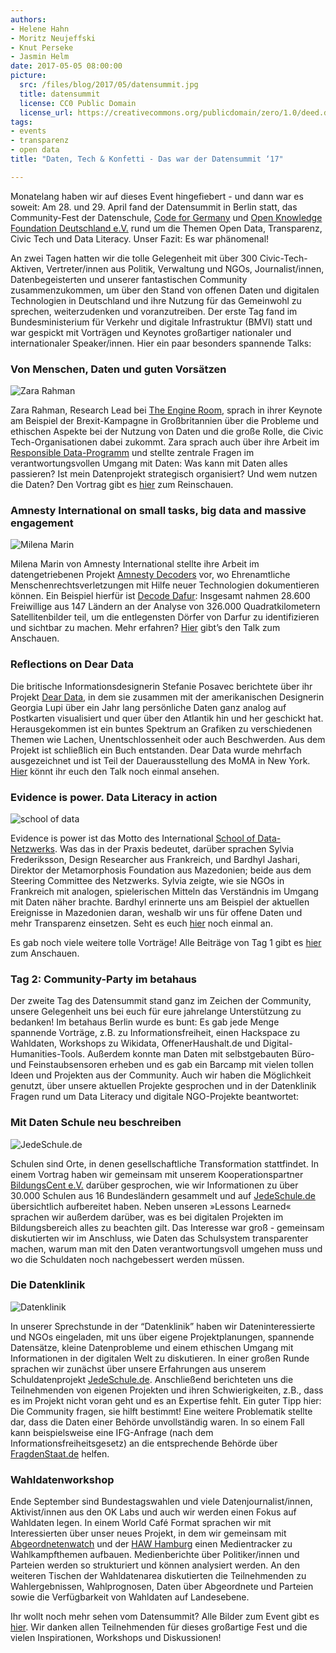 ```yaml
---
authors: 
- Helene Hahn
- Moritz Neujeffski
- Knut Perseke
- Jasmin Helm
date: 2017-05-05 08:00:00
picture:
  src: /files/blog/2017/05/datensummit.jpg
  title: datensummit
  license: CC0 Public Domain
  license_url: https://creativecommons.org/publicdomain/zero/1.0/deed.de
tags:
- events
- transparenz
- open data
title: "Daten, Tech & Konfetti - Das war der Datensummit ‘17"

--- 
```


Monatelang haben wir auf dieses Event hingefiebert - und dann war es soweit: Am 28. und 29. April fand der Datensummit in Berlin statt, das Community-Fest der Datenschule, [Code for Germany](https://codefor.de) und [Open Knowledge Foundation Deutschland e.V.](https://okfn.de) rund um die Themen Open Data, Transparenz, Civic Tech und Data Literacy. Unser Fazit: Es war phänomenal! 

An zwei Tagen hatten wir die tolle Gelegenheit mit über 300 Civic-Tech-Aktiven, Vertreter/innen aus Politik, Verwaltung und NGOs, Journalist/innen, Datenbegeisterten und unserer fantastischen Community zusammenzukommen, um über den Stand von offenen Daten und digitalen Technologien in Deutschland und ihre Nutzung für das Gemeinwohl zu sprechen, weiterzudenken und voranzutreiben. Der erste Tag fand im Bundesministerium für Verkehr und digitale Infrastruktur (BMVI) statt und war gespickt mit Vorträgen und Keynotes großartiger nationaler und internationaler Speaker/innen. Hier ein paar besonders spannende Talks: 

### Von Menschen, Daten und guten Vorsätzen

![Zara Rahman](/files/blog/2017/05/zara-datensummit.jpg)

Zara Rahman, Research Lead bei [The Engine Room](http://theengineroom.com/), sprach in ihrer Keynote am Beispiel der Brexit-Kampagne in Großbritannien über die Probleme und ethischen Aspekte bei der Nutzung von Daten und die große Rolle, die Civic Tech-Organisationen dabei zukommt.  Zara sprach auch über ihre Arbeit im [Responsible Data-Programm](http://responsibledata.io) und stellte zentrale Fragen im verantwortungsvollen Umgang mit Daten: Was kann mit Daten alles passieren? Ist mein Datenprojekt strategisch organisiert? Und wem nutzen die Daten? Den Vortrag gibt es [hier](https://media.ccc.de/v/datensummit17-0060) zum Reinschauen.

### Amnesty International on small tasks, big data and massive engagement

![Milena Marin](/files/blog/2017/05/milena-datensummit.jpg)

Milena Marin von Amnesty International stellte ihre Arbeit im datengetriebenen Projekt [Amnesty Decoders](https://decoders.amnesty.org) vor, wo Ehrenamtliche Menschenrechtsverletzungen mit Hilfe neuer Technologien dokumentieren können. Ein Beispiel hierfür ist [Decode Dafur](https://decoders.amnesty.org/projects/decode-darfur): Insgesamt nahmen 28.600 Freiwillige aus 147 Ländern an der Analyse von 326.000 Quadratkilometern Satellitenbilder teil, um die entlegensten Dörfer von Darfur zu identifizieren und sichtbar zu machen. Mehr erfahren? [Hier](https://media.ccc.de/v/datensummit17-0120) gibt’s den Talk zum Anschauen.

### Reflections on Dear Data

Die britische Informationsdesignerin Stefanie Posavec berichtete über ihr Projekt [Dear Data](http://www.dear-data.com/), in dem sie zusammen mit der amerikanischen Designerin Georgia Lupi über ein Jahr lang persönliche Daten ganz analog auf Postkarten visualisiert und quer über den Atlantik hin und her geschickt hat. Herausgekommen ist ein buntes Spektrum an Grafiken zu verschiedenen Themen wie Lachen, Unentschlossenheit oder auch Beschwerden. Aus dem Projekt ist schließlich ein Buch entstanden. Dear Data wurde mehrfach ausgezeichnet und ist Teil der Dauerausstellung des MoMA in New York. [Hier](https://media.ccc.de/v/datensummit17-0140) könnt ihr euch den Talk noch einmal ansehen.

### Evidence is power. Data Literacy in action

![school of data](/files/blog/2017/05/schooldata.jpg)

Evidence is power ist das Motto des International [School of Data-Netzwerks](https://schoolofdata.org/). Was das in der Praxis bedeutet, darüber sprachen Sylvia Frederiksson, Design Researcher aus Frankreich, und Bardhyl Jashari, Direktor der Metamorphosis Foundation aus Mazedonien; beide aus dem Steering Committee des Netzwerks. Sylvia zeigte, wie sie NGOs in Frankreich mit analogen, spielerischen Mitteln das Verständnis im Umgang mit Daten näher brachte. Bardhyl erinnerte uns am Beispiel der aktuellen Ereignisse in Mazedonien daran, weshalb wir uns für offene Daten und mehr Transparenz einsetzen. Seht es euch [hier](https://media.ccc.de/v/datensummit17-0160) noch einmal an. 

Es gab noch viele weitere tolle Vorträge! Alle Beiträge von Tag 1 gibt es [hier](https://media.ccc.de/c/datensummit17) zum Anschauen.

### Tag 2: Community-Party im betahaus

Der zweite Tag des Datensummit stand ganz im Zeichen der Community, unsere Gelegenheit uns bei euch für eure jahrelange Unterstützung zu bedanken! Im betahaus Berlin wurde es bunt: Es gab jede Menge spannende Vorträge, z.B. zu Informationsfreiheit, einen Hackspace zu Wahldaten, Workshops zu Wikidata, OffenerHaushalt.de und Digital-Humanities-Tools. Außerdem konnte man Daten mit selbstgebauten Büro- und Feinstaubsensoren erheben und es gab ein Barcamp mit vielen tollen Ideen und Projekten aus der Community. Auch wir haben die Möglichkeit genutzt, über unsere aktuellen Projekte gesprochen und in der Datenklinik Fragen rund um Data Literacy und digitale NGO-Projekte beantwortet:

### Mit Daten Schule neu beschreiben

![JedeSchule.de](/files/blog/2017/05/jedeschule-datensummit.jpg)

Schulen sind Orte, in denen gesellschaftliche Transformation stattfindet. In einem Vortrag haben wir gemeinsam mit unserem Kooperationspartner [BildungsCent e.V.](https://bildungscent.de) darüber gesprochen, wie wir Informationen zu über 30.000 Schulen aus 16 Bundesländern gesammelt und auf [JedeSchule.de](https://jedeschule.de) übersichtlich aufbereitet haben. Neben unseren »Lessons Learned« sprachen wir außerdem darüber, was es bei digitalen Projekten im Bildungsbereich alles zu beachten gilt. Das Interesse war groß - gemeinsam diskutierten wir im Anschluss, wie Daten das Schulsystem transparenter machen, warum man mit den Daten verantwortungsvoll umgehen muss und wo die Schuldaten noch nachgebessert werden müssen.

### Die Datenklinik

![Datenklinik](/files/blog/2017/05/datenklinik-datensummit.jpg)

In unserer Sprechstunde in der “Datenklinik” haben wir Dateninteressierte und NGOs eingeladen, mit uns über eigene Projektplanungen, spannende Datensätze, kleine Datenprobleme und einem ethischen Umgang mit Informationen in der digitalen Welt zu diskutieren. In einer großen Runde sprachen wir zunächst über unsere Erfahrungen aus unserem Schuldatenprojekt [JedeSchule.de](https://jedeschule.de). Anschließend berichteten uns die Teilnehmenden von eigenen Projekten und ihren Schwierigkeiten, z.B., dass es im Projekt nicht voran geht und es an Expertise fehlt. Ein guter Tipp hier: Die Community fragen, sie hilft bestimmt! Eine weitere Problematik stellte dar, dass die Daten einer Behörde unvollständig waren. In so einem Fall kann beispielsweise eine IFG-Anfrage (nach dem Informationsfreiheitsgesetz) an die entsprechende Behörde über [FragdenStaat.de](https://fragdenstaat.de) helfen. 

### Wahldatenworkshop

Ende September sind Bundestagswahlen und viele Datenjournalist/innen, Aktivist/innen aus den OK Labs und auch wir werden einen Fokus auf Wahldaten legen. In einem World Café Format sprachen wir mit Interessierten über unser neues Projekt, in dem wir gemeinsam mit [Abgeordnetenwatch](http://www.abgeordnetenwatch.de/) und der [HAW Hamburg](https://www.haw-hamburg.de/startseite.html) einen Medientracker zu Wahlkampfthemen aufbauen. Medienberichte über Politiker/innen und Parteien werden so strukturiert und können analysiert werden. An den weiteren Tischen der Wahldatenarea diskutierten die Teilnehmenden zu Wahlergebnissen, Wahlprognosen, Daten über Abgeordnete und Parteien sowie die Verfügbarkeit von Wahldaten auf Landesebene.

Ihr wollt noch mehr sehen vom Datensummit? Alle Bilder zum Event gibt es [hier](https://www.flickr.com/photos/okfde/sets/72157680549129692 ). Wir danken allen Teilnehmenden für dieses großartige Fest und die vielen Inspirationen, Workshops und Diskussionen! 

